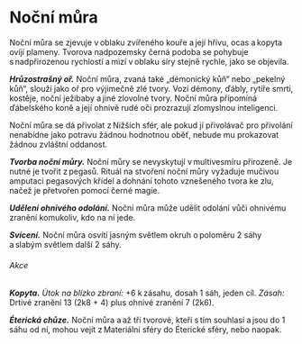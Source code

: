 # Noční můra
  
Noční můra se zjevuje v oblaku zvířeného kouře a její hřívu, ocas a kopyta ovíjí plameny. Tvorova nadpozemsky černá podoba se pohybuje s nadpřirozenou rychlostí a mizí v oblaku síry stejně rychle, jako se objevila.
  
***Hrůzostrašný oř.*** Noční můra, zvaná také „démonický kůň“ nebo „pekelný kůň“, slouží jako oř pro výjimečně zlé tvory. Vozí démony, ďábly, rytíře smrti, kostěje, noční ježibaby a jiné zlovolné tvory. Noční můra připomíná ďábelského koně a její ohnivě rudé oči prozrazují zlomyslnou inteligenci.
  
Noční můra se dá přivolat z Nižších sfér, ale pokud jí přivolávač pro přivolání nenabídne jako potravu žádnou hodnotnou oběť, nebude mu prokazovat žádnou zvláštní oddanost.
  
***Tvorba noční můry.*** Noční můry se nevyskytují v multivesmíru přirozeně. Je nutné je tvořit z pegasů. Rituál na stvoření noční můry vyžaduje mučivou amputaci pegasových křídel a dohnání tohoto vznešeného tvora ke zlu, načež je přetvořen pomocí černé magie.

<Monster 
    title="Noční můra"
    subtitle="Velký běs, neutrální zlo"
    armor-class="13 (přirozená zbroj)"
    hit-points="68 (8k10 + 24)"
    speed="12 sáhů, létání 18 sáhů"
    str="10 (+4)"
    dex="18 (+2)"
    con="16 (+3)"
    int="10 (+0)"
    wis="13 (+1)"
    cha="15 (+2)"
    saving-throws=""
    skills=""
    damage-vulnerabilities=""
    damage-resistances=""
    damage-immunities="ohnivá"
    condition-immunities=""
    senses="pasivní Vnímání 11"
    languages="rozumí démonštině, ďábelštině a obecné řeči, ale neumí mluvit"
    challenge="3 (700 ZK)"
    >
 
***Udělení ohnivého odolání.*** Noční můra může udělit odolání vůči ohnivému zranění komukoliv, kdo na ní jede.
  
***Svícení.*** Noční můra osvítí jasným světlem okruh o poloměru 2 sáhy a slabým světlem další 2 sáhy.
  
###### Akce
  
***Kopyta.*** *Útok na blízko zbraní:* +6 k zásahu, dosah 1 sáh, jeden cíl. *Zásah:* Drtivé zranění 13 (2k8 + 4) plus ohnivé zranění 7 (2k6).
  
***Éterická chůze.*** Noční můra a až tři tvorové, kteří s tím souhlasí a jsou do 1 sáhu od ní, mohou vejít z Materiální sféry do Éterické sféry, nebo naopak.

</Monster>  
